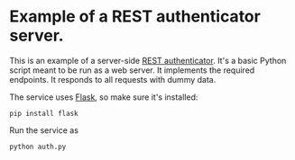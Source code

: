 # Example of a REST authenticator server.

This is an example of a server-side [REST authenticator](../server/auth/rest/). It's a basic Python script meant to be run as a web server. It implements the required endpoints. It responds to all requests with dummy data.

The service uses [Flask](http://flask.pocoo.org/), so make sure it's installed:

```
pip install flask
```

Run the service as

```
python auth.py
```
